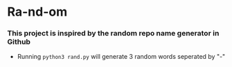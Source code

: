# Ra-nd-om

### This project is inspired by the random repo name generator in Github

- Running `python3 rand.py` will generate 3 random words seperated by "-"



